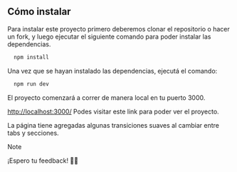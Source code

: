 ## Cómo instalar

Para instalar este proyecto primero deberemos clonar el repositorio o hacer un fork, y luego ejecutar el siguiente comando para poder instalar las dependencias.

```bash
  npm install
```

Una vez que se hayan instalado las dependencias, ejecutá el comando:

```bash
  npm run dev
```

El proyecto comenzará a correr de manera local en tu puerto 3000.

[http://localhost:3000/](http://localhost:3000/)
Podes visitar este link para poder ver el proyecto.

La página tiene agregadas algunas transiciones suaves al cambiar entre tabs y secciones.

> [!Note]
> ¡Espero tu feedback! 👌🏼
